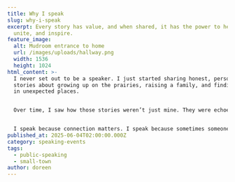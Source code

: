 ```yaml
---
title: Why I speak
slug: why-i-speak
excerpt: Every story has value, and when shared, it has the power to heal,
  unite, and inspire.
feature_image:
  alt: Mudroom entrance to home
  url: /images/uploads/hallway.png
  width: 1536
  height: 1024
html_content: >-
  I never set out to be a speaker. I just started sharing honest, personal
  stories about growing up on the prairies, raising a family, and finding hope
  in unexpected places.


  Over time, I saw how those stories weren’t just mine. They were echoes of what other people had lived through, too.


  I speak because connection matters. I speak because sometimes someone in the room needs to know they’re not alone. And I speak because we all need encouragement now and then — the kind that feels real.
published_at: 2025-06-04T02:00:00.000Z
category: speaking-events
tags:
  - public-speaking
  - small-town
author: doreen
---
```

